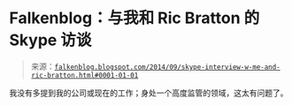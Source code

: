 <!--yml

分类：未分类

日期：2024 年 5 月 12 日 20:01:15

-->

# Falkenblog：与我和 Ric Bratton 的 Skype 访谈

> 来源：[`falkenblog.blogspot.com/2014/09/skype-interview-w-me-and-ric-bratton.html#0001-01-01`](http://falkenblog.blogspot.com/2014/09/skype-interview-w-me-and-ric-bratton.html#0001-01-01)

我没有多提到我的公司或现在的工作；身处一个高度监管的领域，这太有问题了。
